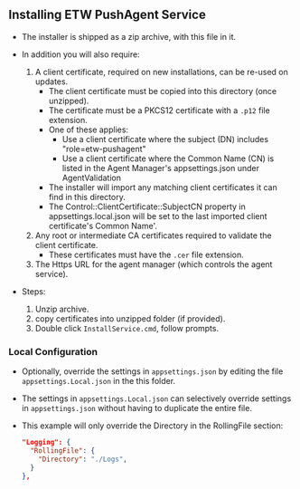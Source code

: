 ## Installing ETW PushAgent Service

- The installer is shipped as a zip archive, with this file in it.

- In addition you will also require:
  
  1) A client certificate, required on new installations, can be re-used on updates.
     - The client certificate must be copied into this directory (once unzipped).
     - The certificate must be a PKCS12 certificate with a `.p12` file extension.
     - One of these applies:
        - Use a client certificate where the subject (DN) includes "role=etw-pushagent" 
        - Use a client certificate where the Common Name (CN) is listed in the Agent Manager's appsettings.json under AgentValidation
     - The installer will import any matching client certificates it can find in this directory.
     - The Control::ClientCertificate::SubjectCN property in appsettings.local.json will be set to the last imported client certificate's Common Name'.
  2) Any root or intermediate CA certificates required to validate the client certificate.
     - These certificates must have the `.cer` file extension.
  3) The Https URL for the agent manager (which controls the agent service).

- Steps:
  
  1) Unzip archive.
  2) copy certificates into unzipped folder (if provided).
  3) Double click `InstallService.cmd`, follow prompts.

### Local Configuration

- Optionally, override the settings in `appsettings.json` by editing the file `appsettings.Local.json` in the this folder.

- The settings in `appsettings.Local.json` can selectively override settings in `appsettings.json` without having to duplicate the entire file.

- This example will only override the Directory in the RollingFile section:
  
  ```json
  "Logging": {
    "RollingFile": {
      "Directory": "./Logs",
    }
  },
  ```
